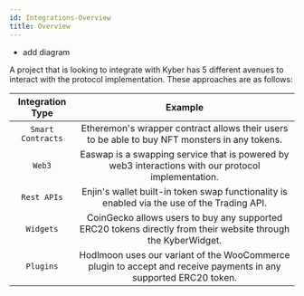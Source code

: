 ```yaml
---
id: Integrations-Overview
title: Overview
---
```

- add diagram

A project that is looking to integrate with Kyber has 5 different avenues to interact with the protocol implementation. These approaches are as follows:

| Integration Type | Example |
|:----------------:|:-------:|
| `Smart Contracts` | Etheremon's wrapper contract allows their users to be able to buy NFT monsters in any tokens. |
| `Web3` | Easwap is a swapping service that is powered by web3 interactions with our protocol implementation.  |
| `Rest APIs` | Enjin's wallet built-in token swap functionality is enabled via the use of the Trading API. |
| `Widgets` | CoinGecko allows users to buy any supported ERC20 tokens directly from their website through the KyberWidget. |
| `Plugins` | Hodlmoon uses our variant of the WooCommerce plugin to accept and receive payments in any supported ERC20 token.  |
